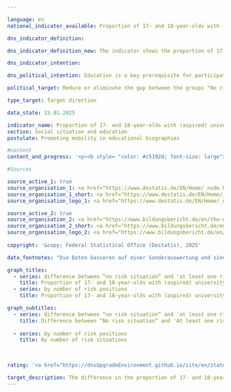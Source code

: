 ```yaml
---

language: en        
national_indicator_available: Proportion of 17- and 18-year-olds with (aspired) university entrance qualification        

dns_indicator_definition:         

dns_indicator_definition_new: The indicator shows the proportion of 17- and 18-year-olds who attend a grammar school or a vocational school leading to a higher education entrance qualification or who have already achieved a higher education entrance qualification, out of all 17- and 18-year-olds. It shows the difference between the corresponding proportions of 17- and 18-year-olds with ‘No risk situation’ and 17- and 18-year-olds with ‘At least one risk situation’. The three risk situations are the social risk situation, the risk situation of formally low-qualified parents and the financial risk situation.        

dns_indicator_intention:         

dns_political_intention: Education is a key prerequisite for participation, prosperity and economic and social development. A reduced influence of social background on the educational path of children and young people is an indicator of equal opportunities in the education system.        

political_target: Reduce or eliminate the gap between the groups "No risk situation" and "At least one risk situation"        

type_target: Target direction        

data_state: 15.01.2025        

indicator_name: Proportion of 17- and 18-year-olds with (aspired) university entrance qualification        
section: Social situation and education        
postulate: Promoting mobility in educational biographies        

#content         
content_and_progress: '<p><b style= "color: #c5192d; font-size: large">4.3.b Proportion of 17- and 18-year-olds with (aspired) university entrance qualification</b><br><br><b>Content and Methodology</b><br><br>This indicator measures the proportion of 17- and 18-year-olds who have or are pursuing higher education entrance qualifications. The latter includes 17- and 18-year-olds who attend a grammar school (Gymnasium) or vocational school leading to higher education entrance qualifications (Hochschulreife) or a university of applied sciences entrance qualification.<br><br>The indicator distinguishes between 17- and 18-year-olds who, due to their social background, are exposed to a so-called risk situation and those who are not. These risk situations include "social risk" when neither parent is employed; "formally low-skilled parents" when neither parent has completed vocational training or higher education entrance qualifications; and "financial risk" when the household"s net equivalent income is below the poverty line. These risk situations are often interdependent and therefore often occur together. Therefore, many young people are exposed to several risk situations simultaneously. 4% of those under 18&nbsp;were exposed to all three risk situations simultaneously, while 30.9% were affected by at least one of the three.<br><br>The data is based on the Federal Statistical Office"s microcensus, an annual sample survey covering 1% of the German population. Due to a comprehensive redesign of the microcensus in 2020, the data collected from this year onwards are only partially comparable with those of previous years. The results for 2023&nbsp;are based on preliminary data from the initial results of the microcensus.<br><br><b>Development and Methodological Limitations</b><br><br>In 2023, 58.6% of 17- and 18-year-olds were seeking or already had a university entrance qualification. Among 17- and 18-year-olds with one or more risk situations, this proportion was significantly lower at 43.7%. Among 17- and 18-year-olds without a risk situation, the proportion was 65.0%.<br><br>In addition to Gymnasium (grammar school) and vocational schools, higher education entrance qualifications can also be obtained at other types of schools, such as community schools. However, since these types of schools predominantly lead to a Realschule (Real- or Hauptschule) qualification, 17- and 18-year-olds who are pursuing higher education entrance qualifications at, for example, a community school are not included. In this respect, the indicator underestimates the actual situation.<br><br>In addition to 17- and 18-year-olds who already have a higher education entrance qualification, the indicator only includes those 17- and 18-year-olds who attend a school type primarily aimed at obtaining such a qualification. The actual graduation rates, which are sometimes significantly lower, are not included in the indicator. Therefore, the number of university entrance qualifications sought in the indicator does not correspond to the number of university entrance qualifications actually acquired later. The fact that the university entrance qualifications actually acquired are not taken into account is primarily for methodological reasons: Many students only obtain the higher education entrance qualification after the age of 18. However, only about 84% of 19-year-olds live with at least one parent in the same household, meaning that no information is available for determining the risk status of the remaining 16%.<br><br>A further limitation of the indicator"s validity is that approximately 15% of 17-year-olds and 7% of 18-year-olds are still attending lower secondary education (grades up to 9/10). In such cases, it is sometimes not clear whether these young adults are pursuing an educational program aimed at obtaining a higher education entrance qualification or not.<br><br>In 2023, the difference between the proportions of 17- and 18-year-olds with and without a risk status who are seeking or already hold a higher education entrance qualification was 21.3&nbsp;percentage points. There is no clear trend in recent years, and therefore an estimate of the target"s attainability is not possible.</p>'                

#Sources        

source_active_1: true
source_organisation_1: <a href="https://www.destatis.de/EN/Home/_node.html" target="_blank">Federal Statistical Office</a>
source_organisation_1_short: <a href="https://www.destatis.de/EN/Home/_node.html" target="_blank">Federal Statistical Office</a>
source_organisation_logo_1: <a href="https://www.destatis.de/EN/Home/_node.html" target="_blank"><img src="https://dnsTestEnvironment.github.io/dns-indicators/public/OrgImgEn/destatis.png" alt="Federal Statistical Office" title=" Click here to visit the homepage of the organizationFederal Statistical Office" style="height:60px; width:148px; border:transparent"/></a>

source_active_2: true
source_organisation_2: <a href="https://www.bildungsbericht.de/en/the-national-report-on-education/education-in-germany?set_language=en" target="_blank" onclick="return confirm_alert('the National Education Report', 'En')">National Education Report</a>
source_organisation_2_short: <a href="https://www.bildungsbericht.de/en/the-national-report-on-education/education-in-germany?set_language=en" target="_blank" onclick="return confirm_alert('the National Education Report', 'En')">National Education Report</a>
source_organisation_logo_2: <a href="https://www.bildungsbericht.de/en/the-national-report-on-education/education-in-germany?set_language=en" target="_blank" onclick="return confirm_alert('the National Education Report', 'En')"><img src="https://dnsTestEnvironment.github.io/dns-indicators/public/OrgImgEn/nbb.png" alt="National Education Report" title=" Click here to visit the homepage of the organizationNational Education Report" style="height:60px; width:148px; border:transparent"/></a>
        
copyright: '&copy; Federal Statistical Office (Destatis), 2025'        

data_footnotes: "Die Daten basieren auf einer Sonderauswertung und sind nicht öffentlich zugänglich.<br>• 2023&nbsp;provisional data.<br>• Risk situation: Social risk, risk of formally low-qualified parents and financial risk.<br>&nbsp;&nbsp;- Social risk: Parents are not in employment.<br>&nbsp;&nbsp;- Risk of formally low-skilled parents and financial risk: risk of poverty based on the national equivalent household income."        

graph_titles: 
  - series: difference between “no risk situation” and 'at least one risk situation'
    title: Proportion of 17- and 18-year-olds with (aspired) university entrance qualification
  - series: by number of risk positions
    title: Proportion of 17- and 18-year-olds with (aspired) university entrance qualification        

graph_subtitles: 
  - series: difference between “no risk situation” and 'at least one risk situation'
    title: Difference between “No risk situation” and 'At least one risk situation'
    
  - series: by number of risk positions
    title: By number of risk situations
            

                        
rating: '<a href="https://dnsUpgradeEnvironment.github.io/site/en/status"><img src="https://sdg-indikatoren.de/public/Wettersymbole/Wolke.png" title="In 2023 the average value aimed in the wrong direction or indicates stagnation, but the previous year had shown a turn in the desired direction." alt="Weathersymbol: cloud"/></a>'        

target_description: The difference in the proportion of 17- and 18-year-olds with (aspired) university entrance qualifications between those ‘without a risk situation’ and those with ‘at least one risk situation’ is to be reduced.<br><br><br>Based on the target formulation, the average development over the last six years shows an increase (despite a slight improvement in 2023). Indicator 4.3.b is rated "cloud" for the year 2023.        
---
```


